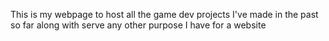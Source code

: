 This is my webpage to host all the game dev projects I've made in the past so far along with serve any other purpose I have for a website
